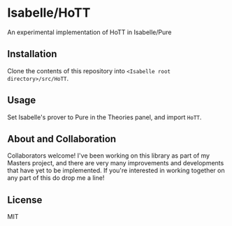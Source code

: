 # Isabelle/HoTT
An experimental implementation of HoTT in Isabelle/Pure

## Installation
Clone the contents of this repository into `<Isabelle root directory>/src/HoTT`.

## Usage
Set Isabelle's prover to Pure in the Theories panel, and import `HoTT`.

## About and Collaboration
Collaborators welcome!
I've been working on this library as part of my Masters project, and there are very many improvements and developments that have yet to be implemented.
If you're interested in working together on any part of this do drop me a line!

## License
MIT
